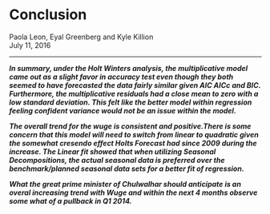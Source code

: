# Conclusion
Paola Leon, Eyal Greenberg and Kyle Killion  
July 11, 2016  
<hr>

___In summary, under the Holt Winters analysis, the multiplicative model came out as a slight favor in accuracy test even though they both seemed to have forecasted the data fairly similar given AIC AICc and BIC. Furthermore, the multiplicative residuals had a close mean to zero with a low standard deviation. This felt like the better model within regression feeling confident variance would not be an issue within the model.___

___The overall trend for the wuge is consistent and positive.There is some concern that this model will need to switch from linear to quadratic given the somewhat cresendo effect Holts Forecast had since 2009 during the increase. The Linear fit showed that when utilizing Seasonal Decompositions, the actual seasonal data is preferred over the benchmark/planned seasonal data sets for a better fit of regression.___

___What the great prime minister of Chulwalhar should anticipate is an overal increasing trend with Wuge and within the next 4 months observe some what of a pullback in Q1 2014.___

